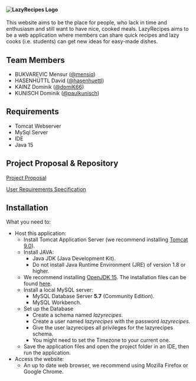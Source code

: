 ####  ![LazyRecipes Logo](https://i.ibb.co/4fTTY7J/logo.png)
This website aims to be the place for people, who lack in time and enthusiasm and still want to have nice, cooked meals.
LazyRecipes aims to be a web application where members can share quick recipes and lazy cooks (i.e. students) can get new ideas for easy-made dishes.

## Team Members
* BUKVAREVIC Mensur ([@mensiq](https://github.com/mensiq))
* HASENHÜTTL David ([@hasenhuettl](https://github.com/hasenhuettl))
* KAINZ Dominik ([@domiK66](https://github.com/domik666))
* KUNISCH Dominik ([@paulkunisch](https://github.com/paulkunisch))

## Requirements
* Tomcat Webserver
* MySql Server
* IDE
* Java 15

## Project Proposal & Repository
[Project Proposal](https://fhjoanneum-my.sharepoint.com/:w:/g/personal/david_hasenhuettl_edu_fh-joanneum_at/EfB2J3o3UW9NnUvreAfnpzABAd_W1d5HLfGPu1VbN30asg?e=CHacNk)

[User Requirements Specification](https://fhjoanneum-my.sharepoint.com/:w:/g/personal/dominik_kainz_edu_fh-joanneum_at/EWL6JB7EnAhCq1uZGgc6mU8BT4HaR_F_0RqaG7cJsBlArQ?e=9VLX6e)

## Installation

What you need to:

* Host this application:
  - Install Tomcat Application Server (we recommend installing [Tomcat 9.0](https://tomcat.apache.org/download-90.cgi)).
  - Install JAVA:
    - Java JDK (Java Development Kit).
    - Do not install Java Runtime Environment (JRE) of version 1.8 or higher.
  - We recommend installing [OpenJDK 15](https://openjdk.java.net/). The installation files can be found [here](https://jdk.java.net/15/).
  - Install a local MySQL server:
    - MySQL Database Server <b>5.7</b> (Community Edition).
    - MySQL Workbench.
  - Set up the Database
    - Create a schema named *lazyrecipes*.
    - Create a user named *lazyrecipes* with the password *lazyrecipes*.
    - Give the user lazyrecipes all privileges for the lazyrecipes schema. 
    - You might need to set the Timezone to your current one.
  - Save the application files and open the project folder in an IDE, then run the application.
* Access the website:
  - An up to date web browser, we recommend using Mozilla Firefox or Google Chrome.
